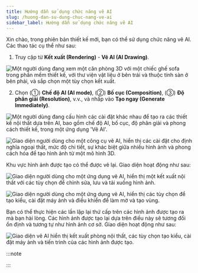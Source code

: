 ```yaml
---
title: Hướng dẫn sử dụng chức năng vẽ AI
slug: /huong-dan-su-dung-chuc-nang-ve-ai
sidebar_label: Hướng dẫn sử dụng chức năng vẽ AI
---
```


Xin chào, trong phiên bản thiết kế mới, bạn có thể sử dụng chức năng vẽ AI. Các thao tác cụ thể như sau:

1. Truy cập từ **Kết xuất (Rendering)** - **Vẽ AI (AI Drawing)**.

![Một người dùng đang xem một căn phòng 3D với một chiếc ghế sofa trong phần mềm thiết kế, với thư viện vật liệu ở bên trái và thuộc tính sàn ở bên phải, và sắp chọn một tùy chọn kết xuất.](https://storage.googleapis.com/jegavn_kb/images/91429457-6e77-4972-a814-e74952f06fbc.png)

2. Chọn (①) **Chế độ AI (AI mode)**, (②) **Bố cục (Composition)**, (③) **Độ phân giải (Resolution)**, v.v., và nhấp vào **Tạo ngay (Generate Immediately)**.

![Một người dùng đang cấu hình các cài đặt khác nhau để tạo ra các thiết kế nội thất dựa trên AI, bao gồm chế độ AI, bố cục, độ phân giải và phong cách thiết kế, trong một ứng dụng 'Vẽ AI'.](https://storage.googleapis.com/jegavn_kb/images/b27d0131-86d1-40ac-95fb-2a4e8164c7cd.png)

![Giao diện người dùng cho một công cụ vẽ AI, hiển thị các cài đặt cho định nghĩa ngoại thất, mức độ chi tiết, sự khác biệt giữa nhiều hình ảnh và phong cách hóa để tạo hình ảnh từ một mô hình 3D.](https://storage.googleapis.com/jegavn_kb/images/cfd0882a-d30b-46c4-98f5-da309e203913.png)

Khu vực hình ảnh được tạo có thể được vẽ lại. Giao diện hoạt động như sau:

![Giao diện người dùng cho một ứng dụng vẽ AI, hiển thị một kết xuất nội thất với các tùy chọn để chỉnh sửa, lưu và tải xuống hình ảnh.](https://storage.googleapis.com/jegavn_kb/images/a8ea0e43-af35-49cc-970e-31e570ae4482.png)

![Giao diện người dùng cho một ứng dụng vẽ AI, hiển thị các tùy chọn để tạo kiểu, cài đặt máy ảnh và điều khiển để làm mờ và tạo vùng.](https://storage.googleapis.com/jegavn_kb/images/0a169f92-06f7-47f3-98ca-314d355e09d9.png)

Bạn có thể thực hiện các lần lặp lại thứ cấp trên các hình ảnh được tạo ra mà bạn hài lòng. Các hình ảnh được tạo lại dựa trên điều này sẽ tương đối ổn định và tương tự như hình ảnh cơ sở. Giao diện hoạt động như sau:

![Giao diện vẽ AI hiển thị kết xuất phòng nội thất, các tùy chọn tạo kiểu, cài đặt máy ảnh và tiến trình của các hình ảnh được tạo.](https://storage.googleapis.com/jegavn_kb/images/49dc61db-abc7-404b-9f57-b820ce00702c.png)

:::note

:::